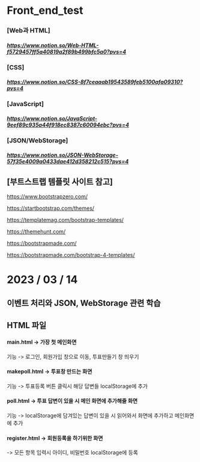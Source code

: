 # Front_end_test


### [Web과 HTML]
##### https://www.notion.so/Web-HTML-f5729457ff5a40819a2f89b499bfc5a0?pvs=4
### [CSS]  
##### https://www.notion.so/CSS-8f7ceaaab19543589feb5100afa09310?pvs=4
### [JavaScript] 
##### https://www.notion.so/JavaScript-9eef89c935a44f918ec8387c60094ebc?pvs=4
### [JSON/WebStorage] 
##### https://www.notion.so/JSON-WebStorage-57f35e4009a0433dae412d358212c515?pvs=4

## [부트스트랩 템플릿 사이트 참고]
https://www.bootstrapzero.com/

https://startbootstrap.com/themes/

https://templatemag.com/bootstrap-templates/

https://themehunt.com/

https://bootstrapmade.com/

https://bootstrapmade.com/bootstrap-4-templates/

# 2023 / 03 / 14


## 이벤트 처리와 JSON, WebStorage 관련 학습

## HTML 파일
#### main.html -> 가장 첫 메인화면
기능 -> 로그인, 회원가입 창으로 이동, 투표만들기 창 띄우기
#### makepoll.html -> 투표창 만드는 화면
기능 -> 투표등록 버튼 클릭시 해당 답변들 localStorage에 추가
#### poll.html -> 투표 답변이 있을 시 메인 화면에 추가해줄 화면
기능 -> localStorage에 담겨있는 답변이 있을 시 읽어와서 화면에 추가하고 메인화면에 추가
#### register.html -> 회원등록을 하기위한 화면
-> 모든 항목 입력시 아이디, 비밀번호 localStorage에 등록<br/>
